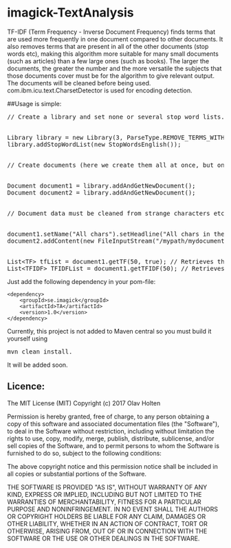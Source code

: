 # imagick-TextAnalysis

TF-IDF (Term Frequency - Inverse Document Frequency) finds terms that are used more frequently in one document compared to other documents.
It also removes terms that are present in all of the other documents (stop words etc), 
making this algorithm more suitable for many small documents (such as articles) than a few large ones (such as books). 
The larger the documents, the greater the number and the more versatile the subjects that those documents cover must be for the algorithm to give relevant output.
The documents will be cleaned before being used. com.ibm.icu.text.CharsetDetector is used for encoding detection.

##Usage is simple:

<pre>
// Create a library and set none or several stop word lists.
<br/>
Library library = new Library(3, ParseType.REMOVE_TERMS_WITH_ONLY_STOP_WORDS); // Retrieves a document that will parse data for tri-grams (groups of three words).
library.addStopWordList(new StopWordsEnglish());
<br/>
// Create documents (here we create them all at once, but one at a time would be the preferred way
<br/>
Document document1 = library.addAndGetNewDocument();
Document document2 = library.addAndGetNewDocument();
<br/>
// Document data must be cleaned from strange characters etc but still contain scentence delimiters (punctuation mark, exclamation marks, questions marks etc).
<br/>
document1.setName("All chars").setHeadline("All chars in the alphabet").addContent("The lazy dog ").addData("jumps over the quick brown fox. The end!").close(); 
document2.addContent(new FileInputStream("/mypath/mydocument.txt")).close();
<br/>
List&lt;TF&gt; tfList = document1.getTF(50, true); // Retrieves the 50 most common words with stop word list 
List&lt;TFIDF&gt; TFIDFList = document1.getTFIDF(50); // Retrieves the words with the 50 highest TF-IDC scores.
</pre>

Just add the following dependency in your pom-file:

    <dependency>
        <groupId>se.imagick</groupId>
        <artifactId>TA</artifactId>
        <version>1.0</version>
    </dependency>
    
Currently, this project is not added to Maven central so you must build it yourself using
<pre>
mvn clean install. 
</pre>
It will be added soon.

## Licence:

The MIT License (MIT)
Copyright (c) 2017 Olav Holten

Permission is hereby granted, free of charge, to any person obtaining a copy
of this software and associated documentation files (the "Software"), to deal
in the Software without restriction, including without limitation the rights
to use, copy, modify, merge, publish, distribute, sublicense, and/or sell
copies of the Software, and to permit persons to whom the Software is
furnished to do so, subject to the following conditions:

The above copyright notice and this permission notice shall be included in
all copies or substantial portions of the Software.

THE SOFTWARE IS PROVIDED "AS IS", WITHOUT WARRANTY OF ANY KIND, EXPRESS OR
IMPLIED, INCLUDING BUT NOT LIMITED TO THE WARRANTIES OF MERCHANTABILITY,
FITNESS FOR A PARTICULAR PURPOSE AND NONINFRINGEMENT. IN NO EVENT SHALL THE
AUTHORS OR COPYRIGHT HOLDERS BE LIABLE FOR ANY CLAIM, DAMAGES OR OTHER
LIABILITY, WHETHER IN AN ACTION OF CONTRACT, TORT OR OTHERWISE, ARISING FROM,
OUT OF OR IN CONNECTION WITH THE SOFTWARE OR THE USE OR OTHER DEALINGS IN
THE SOFTWARE.
